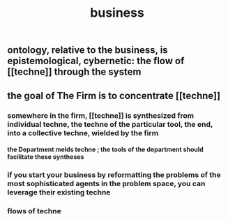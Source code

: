﻿---
title: business
---

## ontology, relative to the business, is epistemological, cybernetic: the flow of [[techne]] through the system
## the goal of The Firm is to concentrate [[techne]]
### somewhere in the firm, [[techne]] is synthesized from individual techne, the techne of the particular tool, the end, into a collective techne, wielded by the firm
#### the Department melds techne ; the tools of the department should facilitate these syntheses
### if you start your business by reformatting the problems of the most sophisticated agents in the problem space, you can leverage their existing techne
### flows of techne

